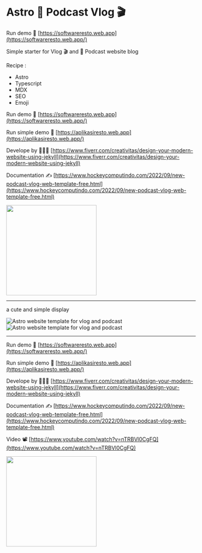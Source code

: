 # Astro 🎤 Podcast Vlog 🎬

Run demo 🚀 [https://softwareresto.web.app](https://softwareresto.web.app/)

Simple starter for Vlog 🎬 and 🎤 Podcast website blog

Recipe :

- Astro
- Typescript
- MDX
- SEO
- Emoji

Run demo 🚀 [https://softwareresto.web.app](https://softwareresto.web.app/)

Run simple demo 🚀 [https://aplikasiresto.web.app](https://aplikasiresto.web.app/)

Develope by 👩🏻‍🚀 [https://www.fiverr.com/creativitas/design-your-modern-website-using-jekyll](https://www.fiverr.com/creativitas/design-your-modern-website-using-jekyll)

Documentation ✍️ [https://www.hockeycomputindo.com/2022/09/new-podcast-vlog-web-template-free.html](https://www.hockeycomputindo.com/2022/09/new-podcast-vlog-web-template-free.html)

<a href="https://www.buymeacoffee.com/axcora"><img width="240" src="https://blogger.googleusercontent.com/img/b/R29vZ2xl/AVvXsEgIA9HMwkK8kr7uRwVNxnhXsLQsJHxQQYVSzqCAaK58OpJOiTlzbIX7eEwS_VpJ3oEG-xrmVEl2WKqGvB_o-KjyBGTbbjFHM_bN2Jce9g3FTnt2ZJViwcvB9DHPOKPEMCl7jTQRVWKPw_ETloH7_CK8Xr09SSNNx22xnfGjViwdEsGtR-yGrLmr-JUGHA/s1090/bmc-button.png"/></a>


---

a cute and simple display

![Astro website template for vlog and podcast](<https://blogger.googleusercontent.com/img/b/R29vZ2xl/AVvXsEhhcGMdF9Q-PVOlef0bQ1mIGEozD1q4fooNZTp7A2g8Xstz6MDqVOq2E1th4DUTQr1-JCSl0L-ozCvebaEtLuK-CHElsss-CSbFSW6HRJ7_21b5vdLbAj-Hc_gluod7_WNQqsToQLM7jFk0I1E-L-wkvM0ahn7G-6DaeNZ4W3fNrzm4o6O6Qx-pUXdJUg/s908/free%20astro%20seo%20website%20template%20themes%20(1).png>)
![Astro website template for vlog and podcast](<https://blogger.googleusercontent.com/img/b/R29vZ2xl/AVvXsEhpbZ-CPAmunCo8EnqaLiJkP-rGcdeTB2bYsmizefKr2i8ILaceSVa3kio8biPXt6vz3E-nB2YGK749Y5_mWM2PBILeht9PdSlzYGij6Xbdr_O9S7TlVO0hY_ImLkKnSppirEiP19IJ-BXQjAFcvXFumOS2DjpyXzbWBPUoZUg99dffxldYwvO6Le3J3A/s798/free%20astro%20seo%20website%20template%20themes%20(3).png>)

---

Run demo 🚀 [https://softwareresto.web.app](https://softwareresto.web.app/)

Run simple demo 🚀 [https://aplikasiresto.web.app](https://aplikasiresto.web.app/)

Develope by 👩🏻‍🚀 [https://www.fiverr.com/creativitas/design-your-modern-website-using-jekyll](https://www.fiverr.com/creativitas/design-your-modern-website-using-jekyll)

Documentation ✍️ [https://www.hockeycomputindo.com/2022/09/new-podcast-vlog-web-template-free.html](https://www.hockeycomputindo.com/2022/09/new-podcast-vlog-web-template-free.html)

Video 📽️ [https://www.youtube.com/watch?v=nTRBVl0CgFQ](https://www.youtube.com/watch?v=nTRBVl0CgFQ)

<a href="https://www.buymeacoffee.com/axcora"><img width="240" src="https://blogger.googleusercontent.com/img/b/R29vZ2xl/AVvXsEgIA9HMwkK8kr7uRwVNxnhXsLQsJHxQQYVSzqCAaK58OpJOiTlzbIX7eEwS_VpJ3oEG-xrmVEl2WKqGvB_o-KjyBGTbbjFHM_bN2Jce9g3FTnt2ZJViwcvB9DHPOKPEMCl7jTQRVWKPw_ETloH7_CK8Xr09SSNNx22xnfGjViwdEsGtR-yGrLmr-JUGHA/s1090/bmc-button.png"/></a>
